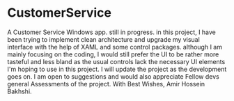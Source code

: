 # CustomerService
A Customer Service Windows app.
still in progress.
in this project, I have been trying to implement clean architecture and upgrade my visual interface with the help of XAML and some control packages.
although I am mainly focusing on the coding, I would still prefer the UI to be rather more tasteful and less bland as the usual controls lack the necessary UI elements I'm hoping to use in this project.
I will update the project as the development goes on.
I am open to suggestions and would also appreciate Fellow devs general Assessments of the project.
With Best Wishes, Amir Hossein Bakhshi.
